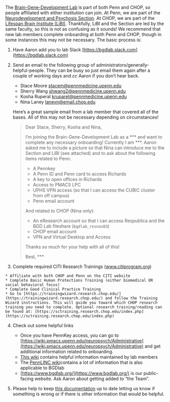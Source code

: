 <!-----

Yay, no errors, warnings, or alerts!

Conversion time: 0.316 seconds.


Using this Markdown file:

1. Paste this output into your source file.
2. See the notes and action items below regarding this conversion run.
3. Check the rendered output (headings, lists, code blocks, tables) for proper
   formatting and use a linkchecker before you publish this page.

Conversion notes:

* Docs to Markdown version 1.0β33
* Sun Sep 04 2022 12:41:59 GMT-0700 (PDT)
* Source doc: Onboarding docs
----->



The [Brain-Gene-Development Lab](www.bgdlab.org) is part of both Penn and CHOP, so people affiliated with either institution can join. At Penn, we are part of the [Neurodevelopment and Psychosis Section](https://www.med.upenn.edu/bbl/). At CHOP, we are part of the [Lifespan Brain Institute (LiBI)](https://www.research.chop.edu/libi/). Thankfully, LiBI and the Section are led by the same faculty, so this is not as confusing as it sounds! We recommend that new lab members complete onboarding at both Penn and CHOP, though in some instances this may not be necessary. The basic process is:

1. Have Aaron add you to lab Slack [https://bgdlab.slack.com](https://bgdlab.slack.com)

2. Send an email to the following group of administrators/generally-helpful-people. They can be busy so just email them again after a couple of working days and _cc_ Aaron if you don’t hear back.
    * Stace Moore [stacem@pennmedicine.upenn.edu](mailto:stacem@pennmedicine.upenn.edu)
    * Sherry Wang [shwang2@pennmedicine.upenn.edu](mailto:shwang2@pennmedicine.upenn.edu)
    * Kosha Ruperal [kruparel@pennmedicine.upenn.edu](mailto:kruparel@pennmedicine.upenn.edu)
    * Nina Laney [laneyn@email.chop.edu](mailto:laneyn@email.chop.edu) 

    Here’s a great sample email from a lab member that covered all of the bases. All of this may not be necessary depending on circumstances!
    <span style="font-family:Papyrus; font-size: small;">
    > Dear Stace, Sherry, Kosha and Nina,
    >
    > I’m joining the Brain-Gene-Development Lab as a \*\*\* and want to complete any necessary onboarding! Currently I am \*\*\*. Aaron asked me to include a picture so that Nina can introduce me to the Section and LiBI (see attached) and to ask about the following items related to Penn:
    > * A Pennkey
    > * A Penn ID and Penn card to access Richards
    > * A key to open offices in Richards
    > * Access to PMACS LPC
    > * UPHS VPN access (so that I can access the CUBIC cluster from off campus)
    > * Penn email account
    > 
    > And related to CHOP (Nina only):
    > * An eResearch account so that I can access Respublica and the BGD Lab fileshare (`bgdlab_resnas03`)
    > * CHOP email account
    > * VPN and Virtual Desktop and Access
    > 
    > Thanks so much for your help with all of this!
    > 
    > Best, \*\*\*
    <span>
       
3.   Complete required CITI Research Trainings (www.citiprogram.org)
 
    * Affiliate with both CHOP and Penn on the CITI website
    * Complete Basic Human Protections Training (either biomedical OR social behavioral focus)
    * Complete Good Clinical Practice Training
    * Go to [https://trainingwizard.research.chop.edu/](https://trainingwizard.research.chop.edu/) and follow the Training Wizard instructions. This will guide you toward which CHOP research training you need to complete. Optional research training/reading can be found at: [https://sctraining.research.chop.edu/index.php](https://sctraining.research.chop.edu/index.php)

4. Check out some helpful links
    * Once you have PennKey access, you can go to [https://wiki.pmacs.upenn.edu/neuropsych/Administrative](https://wiki.pmacs.upenn.edu/neuropsych/Administrative) and get additional information related to onboarding.
    * [This wiki](https://bgdlab.github.io/) contains helpful information maintained by lab members
    * The [PennLINC wiki](https://pennlinc.github.io/)contains a lot of information that is also applicable to BGDlab 
    * [https://www.bgdlab.org/](https://www.bgdlab.org/) is our public-facing website. Ask Aaron about getting added to “the Team”.

5. Please help to keep [this documentation](https://github.com/BGDlab/BGDlab.github.io/blob/main/admin/onboarding.md) up to date letting us know if something is wrong or if there is other information that would be helpful.
